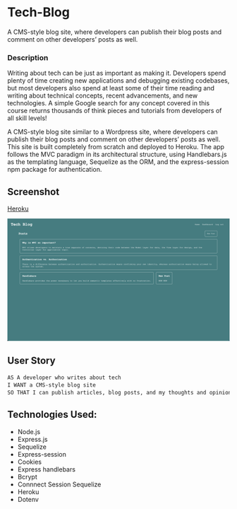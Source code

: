 # Tech-Blog
A CMS-style blog site, where developers can publish their blog posts and comment on other developers’ posts as well.

### Description

Writing about tech can be just as important as making it. Developers spend plenty of time creating new applications and debugging existing codebases, but most developers also spend at least some of their time reading and writing about technical concepts, recent advancements, and new technologies. A simple Google search for any concept covered in this course returns thousands of think pieces and tutorials from developers of all skill levels!

A CMS-style blog site similar to a Wordpress site, where developers can publish their blog posts and comment on other developers’ posts as well. This site is built completely from scratch and deployed to Heroku. The app follows the MVC paradigm in its architectural structure, using Handlebars.js as the templating language, Sequelize as the ORM, and the express-session npm package for authentication.


## Screenshot

[Heroku](https://tech-bloggg.herokuapp.com/) 

![Screenshot of deployed site](Assets/app-screenshot.png) 

## User Story

```md
AS A developer who writes about tech
I WANT a CMS-style blog site
SO THAT I can publish articles, blog posts, and my thoughts and opinions
```

## Technologies Used:

- Node.js
- Express.js
- Sequelize
- Express-session
- Cookies
- Express handlebars
- Bcrypt
- Connnect Session Sequelize
- Heroku
- Dotenv